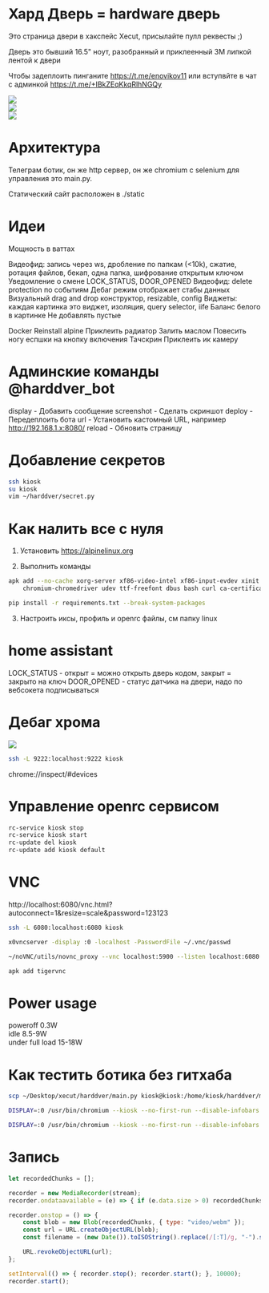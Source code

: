 # Хард Дверь = hardware дверь

Это страница двери в хакспейс Xecut, присылайте пулл реквесты ;)  

Дверь это бывший 16.5" ноут, разобранный и приклеенный 3M липкой лентой к двери  

Чтобы задеплоить пинганите https://t.me/enovikov11 или вступвйте в чат с админкой https://t.me/+IBkZEqKkqRlhNGQy  

<img src="./docs/detailed.jpg"></img><br/>
<img src="./docs/pano.jpg"></img><br/>
<img src="./docs/back.jpg"></img><br/>

# Архитектура

Телеграм ботик, он же http сервер, он же chromium с selenium для управления это main.py.  

Статический сайт расположен в ./static  

# Идеи

Мощность в ваттах

Видеофид: запись через ws, дробление по папкам (<10k), сжатие, ротация файлов, бекап, одна папка, шифрование открытым ключом
Уведомление о смене LOCK_STATUS, DOOR_OPENED
Видеофид: delete protection по событиям
Дебаг режим отображает стабы данных
Визуальный drag and drop конструктор, resizable, config
Виджеты: каждая картинка это виджет, изоляция, query selector, iife
Баланс белого в картинке
Не добавлять пустые

Docker
Reinstall alpine
Приклеить радиатор
Залить маслом
Повесить ногу еспшки на кнопку включения
Тачскрин
Приклеить ик камеру

# Админские команды @harddver_bot

display - Добавить сообщение
screenshot - Сделать скриншот
deploy - Передеплоить бота
url - Установить кастомный URL, например http://192.168.1.x:8080/
reload - Обновить страницу

# Добавление секретов

```bash
ssh kiosk
su kiosk
vim ~/harddver/secret.py
```

# Как налить все с нуля

1. Установить https://alpinelinux.org  

2. Выполнить команды  

```bash
apk add --no-cache xorg-server xf86-video-intel xf86-input-evdev xinit chromium openbox chromium \
    chromium-chromedriver udev ttf-freefont dbus bash curl ca-certificates xdg-utils

pip install -r requirements.txt --break-system-packages
```

3. Настроить иксы, профиль и openrc файлы, см папку linux

# home assistant

LOCK_STATUS - открыт = можно открыть дверь кодом, закрыт = закрыто на ключ
DOOR_OPENED - статус датчика на двери, надо по вебсокета подписываться

# Дебаг хрома

<img src="./docs/debug.png"></img>

```bash
ssh -L 9222:localhost:9222 kiosk
```

chrome://inspect/#devices

# Управление openrc сервисом

```bash
rc-service kiosk stop
rc-service kiosk start
rc-update del kiosk
rc-update add kiosk default
```

# VNC

http://localhost:6080/vnc.html?autoconnect=1&resize=scale&password=123123

```bash
ssh -L 6080:localhost:6080 kiosk

x0vncserver -display :0 -localhost -PasswordFile ~/.vnc/passwd

~/noVNC/utils/novnc_proxy --vnc localhost:5900 --listen localhost:6080

apk add tigervnc
```

# Power usage

poweroff 0.3W  
idle 8.5-9W  
under full load 15-18W  

# Как тестить ботика без гитхаба

```bash
scp ~/Desktop/xecut/harddver/main.py kiosk@kiosk:/home/kiosk/harddver/main.py

DISPLAY=:0 /usr/bin/chromium --kiosk --no-first-run --disable-infobars --noerrdialogs --use-fake-ui-for-media-stream  http://192.168.1.58:8000/

DISPLAY=:0 /usr/bin/chromium --kiosk --no-first-run --disable-infobars --noerrdialogs --use-fake-ui-for-media-stream file:///root/kiosk-website/index.html
```

# Запись

```js
let recordedChunks = [];

recorder = new MediaRecorder(stream);
recorder.ondataavailable = (e) => { if (e.data.size > 0) recordedChunks.push(e.data); };

recorder.onstop = () => {
    const blob = new Blob(recordedChunks, { type: "video/webm" });
    const url = URL.createObjectURL(blob);
    const filename = (new Date()).toISOString().replace(/[:T]/g, "-").split(".")[0] + ".webm";

    URL.revokeObjectURL(url);
};

setInterval(() => { recorder.stop(); recorder.start(); }, 10000);
recorder.start();
```
